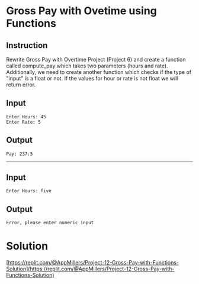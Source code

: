 # Gross Pay with Ovetime using Functions

## Instruction


Rewrite Gross Pay with Overtime Project (Project 6) and create a function called compute_pay which takes two parameters (hours and rate). Additionally, we need to create another function which checks if the type of "input" is a float or not. If the values for hour or rate is not float we will return error.

## Input

```
Enter Hours: 45
Enter Rate: 5

```

## Output
```
Pay: 237.5
```
-----------------------
## Input

```
Enter Hours: five

```

## Output
```
Error, please enter numeric input
```


# Solution

[https://replit.com/@AppMillers/Project-12-Gross-Pay-with-Functions-Solution](https://replit.com/@AppMillers/Project-12-Gross-Pay-with-Functions-Solution)